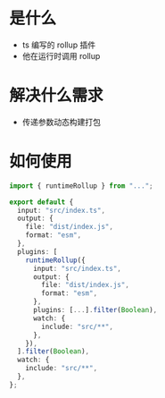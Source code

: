 # 是什么

- ts 编写的 rollup 插件
- 他在运行时调用 rollup

# 解决什么需求

- 传递参数动态构建打包

# 如何使用

```ts
import { runtimeRollup } from "...";

export default {
  input: "src/index.ts",
  output: {
    file: "dist/index.js",
    format: "esm",
  },
  plugins: [
    runtimeRollup({
      input: "src/index.ts",
      output: {
        file: "dist/index.js",
        format: "esm",
      },
      plugins: [...].filter(Boolean),
      watch: {
        include: "src/**",
      },
    }),
  ].filter(Boolean),
  watch: {
    include: "src/**",
  },
};
```

